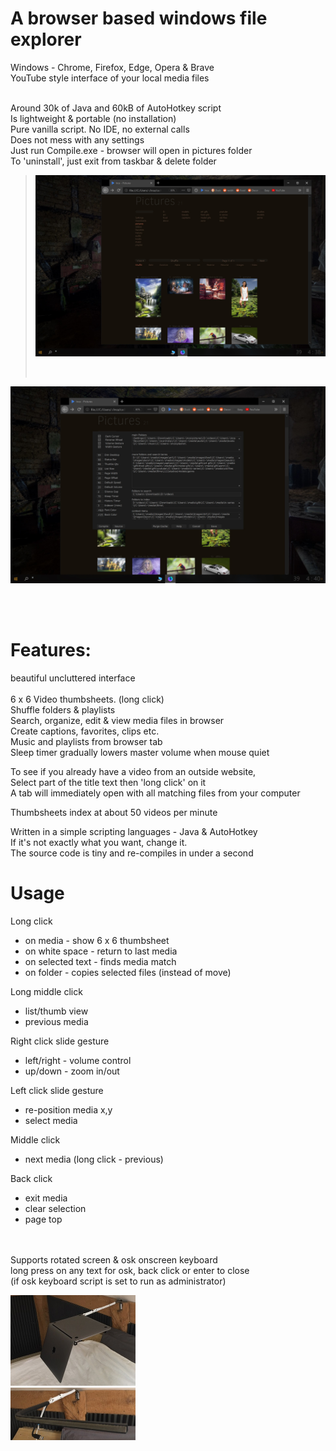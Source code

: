 
# A browser based windows file explorer<br>

Windows - Chrome, Firefox, Edge, Opera & Brave<br>
YouTube style interface of your local media files<br><br>

Around 30k of Java and 60kB of AutoHotkey script<br>
Is lightweight & portable (no installation)<br>
Pure vanilla script. No IDE, no external calls<br> 
Does not mess with any settings<br>
Just run Compile.exe - browser will open in pictures folder<br>
To 'uninstall', just exit from taskbar & delete folder<br>

><img src="screens/Screen 1.jpg" width="640"/></p><br>

<p><img src="screens/Screen 2.jpg" width="640"/></p><br><br>

# Features:

beautiful uncluttered interface<br><br>
6 x 6 Video thumbsheets. (long click)<br>
Shuffle folders & playlists<br>
Search, organize, edit & view media files in browser<br>
Create captions, favorites, clips etc.<br>
Music and playlists from browser tab<br>
Sleep timer gradually lowers master volume when mouse quiet<br>

To see if you already have a video from an outside website,<br>
Select part of the title text then 'long click' on it<br>
A tab will immediately open with all matching files from your computer<br>

Thumbsheets index at about 50 videos per minute<br>

Written in a simple scripting languages - Java & AutoHotkey<br>
If it's not exactly what you want, change it.<br>
The source code is tiny and re-compiles in under a second<br>

# Usage

Long click
- on media - show 6 x 6 thumbsheet
- on white space - return to last media
- on selected text - finds media match
- on folder - copies selected files (instead of move)
  
Long middle click
- list/thumb view
- previous media

Right click slide gesture
- left/right - volume control
- up/down - zoom in/out

Left click slide gesture
- re-position media x,y
- select media

Middle click
- next media (long click - previous)

Back click
- exit media
- clear selection
- page top

<br><br>Supports rotated screen & osk onscreen keyboard<br>
long press on any text for osk, back click or enter to close<br>
(if osk keyboard script is set to run as administrator)<br>

<img src="screens/swivel arm 3.jpg" width="200"/> <br>
<img src="screens/swivel arm 2.jpg" width="200"/></p>


